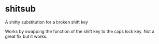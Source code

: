 # shitsub
A shitty substitution for a broken shift key

Works by swapping the function of the shift key to the caps lock key. Not a great fix but it works.
